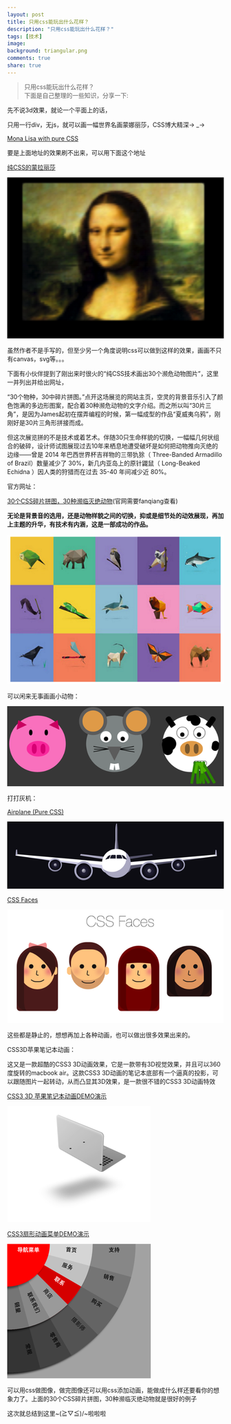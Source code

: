```yaml
---
layout: post
title: 只用css能玩出什么花样？
description: "只用css能玩出什么花样？"
tags: [技术]
image:
background: triangular.png
comments: true
share: true
---
```


> 只用css能玩出什么花样？<br  />
> 下面是自己整理的一些知识，分享一下:

先不说3d效果，就论一个平面上的话，

只用一行div，无js，就可以画一幅世界名画蒙娜丽莎，CSS博大精深→ _→

<!-- more -->

[Mona Lisa with pure CSS](http://codepen.io/jaysalvat/pen/HaqBf)

要是上面地址的效果刷不出来，可以用下面这个地址

[纯CSS的蒙拉丽莎](http://runjs.cn/detail/ruahzjkh)

![img](/images/article/2016-2-11/1.png)

虽然作者不是手写的，但至少另一个角度说明css可以做到这样的效果，画画不只有canvas，svg等。。。

下面有小伙伴提到了刚出来时很火的“纯CSS技术画出30个濒危动物图片”，这里一并列出并给出网址，

“30个物种，30中碎片拼图。”点开这场展览的网站主页，空灵的背景音乐引入了颜色饱满的多边形图案，配合着30种濒危动物的文字介绍。而之所以叫“30片三角”，是因为James起初在摆弄编程的时候，第一幅成型的作品“夏威夷乌鸦”，刚刚好是30片三角形拼接而成。

但这次展览拼的不是技术或着艺术。伴随30只生命样貌的切换，一幅幅几何状组合的破碎，设计师试图展现过去10年来栖息地遭受破坏是如何把动物推向灭绝的边缘——曾是 2014 年巴西世界杯吉祥物的三带犰狳（ Three-Banded Armadillo of Brazil）数量减少了 30%，新几内亚岛上的原针鼹鼠（ Long-Beaked Echidna ）因人类的狩猎而在过去 35-40 年间减少近 80%。

官方网址：

[30个CSS碎片拼图，30种濒临灭绝动物](http://www.webhek.com/misc-res/species-in-pieces/#)(官网需要fanqiang查看)

**无论是背景音的选用，还是动物样貌之间的切换，抑或是细节处的动效展现，再加上主题的升华，有技术有内涵，这是一部成功的作品。**

![img](/images/article/2016-2-11/2.png)

可以闲来无事画画小动物：

![img](/images/article/2016-2-11/3.png)

打打灰机：

[Airplane (Pure CSS)](http://codepen.io/dogagenc/pen/xbRKZx)

![img](/images/article/2016-2-11/4.png)

[CSS Faces](http://codepen.io/rachel_web/pen/doaPWN)

![img](/images/article/2016-2-11/5.png)

这些都是静止的，想想再加上各种动画，也可以做出很多效果出来的。

CSS3D苹果笔记本动画：

这又是一款超酷的CSS3 3D动画效果，它是一款带有3D视觉效果，并且可以360度旋转的macbook air。这款CSS3 3D动画的笔记本底部有一个逼真的投影，可以跟随图片一起转动，从而凸显其3D效果，是一款很不错的CSS3 3D动画特效

[CSS3 3D 苹果笔记本动画DEMO演示](http://www.html5tricks.com/demo/css3-3d-macbook-air/index.html)

![img](/images/article/2016-2-11/6.png)

[CSS3扇形动画菜单DEMO演示](http://www.html5tricks.com/demo/css3-sector-menu/index.html)

![img](/images/article/2016-2-11/7.png)

可以用css做图像，做完图像还可以用css添加动画，能做成什么样还要看你的想象力了。上面的30个CSS碎片拼图，30种濒临灭绝动物就是很好的例子

这次就总结到这里~\(≧▽≦)/~啦啦啦